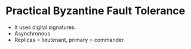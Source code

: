 # Practical Byzantine Fault Tolerance

* It uses digital signatures.
* Asynchronous
* Replicas = lieutenant, primary = commander



